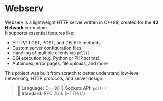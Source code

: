 # Webserv

Webserv is a lightweight HTTP server written in C++98, created for the **42 Network** curriculum.  
It supports essential features like:

- HTTP/1.1 GET, POST, and DELETE methods
- Custom server configuration files
- Handling of multiple clients via `poll()`
- CGI execution (e.g. Python or PHP scripts)
- Autoindex, error pages, file uploads, and more

This project was built from scratch to better understand low-level networking, HTTP protocols, and server design.

> 🔧 **Language:** C++98
> 📡 **Sockets API:** `poll()`  
> 📁 **Standard:** RFC 2616 (HTTP/1.1)
